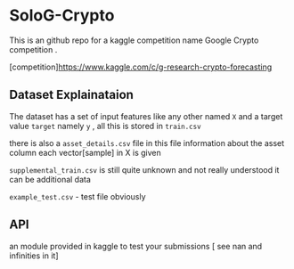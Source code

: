 # SoloG-Crypto
 This is an github repo for a kaggle competition name Google Crypto competition . 
 
 [competition]https://www.kaggle.com/c/g-research-crypto-forecasting
 
 ## Dataset Explainataion
 
 The dataset has a set of input features like any other named ```X``` and a target value ```target``` namely ```y```  , all this is stored in ```train.csv``` 
 
 there is also a ```asset_details.csv``` file in this file information about the asset column each vector[sample] in X is given 
 
 ```supplemental_train.csv``` is still quite unknown and not really understood it can be additional data 
 
 ```example_test.csv``` - test file obviously 
 
 ## API
 
 an module provided in kaggle to test your submissions [ see nan and infinities in it]
 
